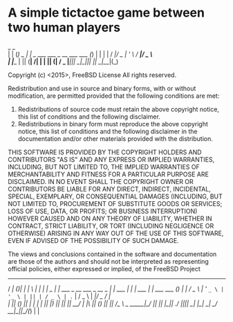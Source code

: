 # A simple tictactoe game between two human players



  _       _                                 
 | |     (_)                              _ 
 | |      _   ___  ___  _ __    ___  ___ (_)
 | |     | | / __|/ _ \| '_ \  / __|/ _ \   
 | |____ | || (__|  __/| | | || (__|  __/ _ 
 |______||_| \___|\___||_| |_| \___|\___|(_)
                                            
                                            
                                      
                                         
Copyright (c) <2015>, <Rengarajan Pelapur>
FreeBSD License
All rights reserved.

Redistribution and use in source and binary forms, with or without
modification, are permitted provided that the following conditions are met:

1. Redistributions of source code must retain the above copyright notice, this
   list of conditions and the following disclaimer.
2. Redistributions in binary form must reproduce the above copyright notice,
   this list of conditions and the following disclaimer in the documentation
   and/or other materials provided with the distribution.

THIS SOFTWARE IS PROVIDED BY THE COPYRIGHT HOLDERS AND CONTRIBUTORS "AS IS" AND
ANY EXPRESS OR IMPLIED WARRANTIES, INCLUDING, BUT NOT LIMITED TO, THE IMPLIED
WARRANTIES OF MERCHANTABILITY AND FITNESS FOR A PARTICULAR PURPOSE ARE
DISCLAIMED. IN NO EVENT SHALL THE COPYRIGHT OWNER OR CONTRIBUTORS BE LIABLE FOR
ANY DIRECT, INDIRECT, INCIDENTAL, SPECIAL, EXEMPLARY, OR CONSEQUENTIAL DAMAGES
(INCLUDING, BUT NOT LIMITED TO, PROCUREMENT OF SUBSTITUTE GOODS OR SERVICES;
LOSS OF USE, DATA, OR PROFITS; OR BUSINESS INTERRUPTION) HOWEVER CAUSED AND
ON ANY THEORY OF LIABILITY, WHETHER IN CONTRACT, STRICT LIABILITY, OR TORT
(INCLUDING NEGLIGENCE OR OTHERWISE) ARISING IN ANY WAY OUT OF THE USE OF THIS
SOFTWARE, EVEN IF ADVISED OF THE POSSIBILITY OF SUCH DAMAGE.

The views and conclusions contained in the software and documentation are those
of the authors and should not be interpreted as representing official policies,
either expressed or implied, of the FreeBSD Project

  _____                          _  _         _   _         _                
  / ____|                        (_)| |       | \ | |       | |             _ 
 | |      ___   _ __ ___   _ __   _ | |  ___  |  \| |  ___  | |_  ___  ___ (_)
 | |     / _ \ | '_ ` _ \ | '_ \ | || | / _ \ | . ` | / _ \ | __|/ _ \/ __|   
 | |____| (_) || | | | | || |_) || || ||  __/ | |\  || (_) || |_|  __/\__ \ _ 
  \_____|\___/ |_| |_| |_|| .__/ |_||_| \___| |_| \_| \___/  \__|\___||___/(_)
                          | |                                                 